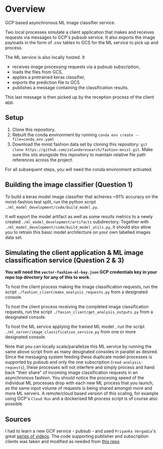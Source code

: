 # Overview

GCP based asynchronous ML image classifier service. 

Two local processes simulate a client application that makes and receives requests via messages to GCP's pubsub service. 
It also exports the image payloads in the form of .csv tables to GCS for the ML service to pick up and process.

The ML service is also locally hosted. It 
- receives image processing requests via a pubsub subscription, 
- loads the files from GCS, 
- applies a pretrained keras classifier, 
- exports the prediction file to GCS
- publishes a message containing the classification results.

This last message is then picked up by the reception process of the client app.

## Setup

1. Clone this repository.
2. Rebuilt the conda environment by running `conda env create --file=conda_env.yaml`
3. Download the mnist fashion data set by cloning this repository: `git clone https://github.com/zalandoresearch/fashion-mnist.git`. Make sure this sits alongside this repository to maintain relative file path references across the project.

For all subsequent steps, you will need the conda environment activated.

## Building the image classifier (Question 1)

To build a keras model image classifier that achieves ~91% accuracy on the mnist-fashion test split, run the python script `./ml_model_development/code/build_model.py`.

It will export the model artifact as well as some results metrics to a newly created `./ml_model_development/artifacts` subdirectory. Together with `./ml_model_development/code/build_model_utils.py`, it should also allow you to retrain this basic model architecture on your own labelled images data set.

## Simulating the client application & ML image classification service (Question 2 & 3)

**You will need the `vector-fashion-ml-key.json` GCP credentials key in your repo top directory for any of this to work.**

To host the client process making the image classification requests, run the script `./fashion_client/make_analysis_requests.py` from a designated console.

To host the client process receiving the completed image classification requests, run the script `./fasion_client/get_analysis_outputs.py` from a designated console.

To host the ML service applying the trained ML model , run the script `./ml_server/image_classification_service.py` from one or more designated console.

Note that you can locally scale/parallelize this ML service by running the same above script from as many designated consoles in parallel as desired. 
Since the messaging system feeding these duplicate model processes is supported by pubsub and only the one subscription (`read-analysis-requests`), these processes will not interfere and simply process and hand back "their share" of incoming image classification requests in an asynchronous fashion.
You should notice the procesing speed of the individual ML processes drop with each new ML process that you launch, as the same input volume of requests is being shared amongst more and more ML servers.
A remote/cloud based version of this scaling, for example using GCP's `Cloud Run` and a dockerised Ml process script is of course also possible.

## Sources

I had to learn a new GCP service - pubsub - and used `Priyanka Vergadia`'s great [series of videos](https://www.youtube.com/watch?v=cvu53CnZmGI).
The code supporting publisher and subscription clients was taken and modified as needed from [this repo](https://github.com/googleapis/python-pubsub/tree/main/samples/snippets/quickstart)
